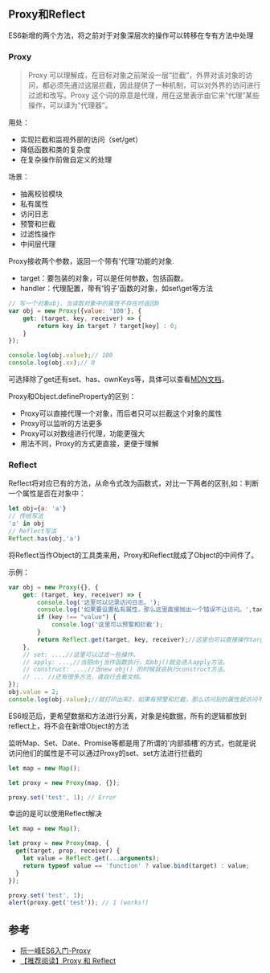 ## Proxy和Reflect
ES6新增的两个方法，将之前对于对象深层次的操作可以转移在专有方法中处理

### Proxy

> Proxy 可以理解成，在目标对象之前架设一层“拦截”，外界对该对象的访问，都必须先通过这层拦截，因此提供了一种机制，可以对外界的访问进行过滤和改写。Proxy 这个词的原意是代理，用在这里表示由它来“代理”某些操作，可以译为“代理器”。

用处：
- 实现拦截和监视外部的访问（set/get）
- 降低函数和类的复杂度
- 在复杂操作前做自定义的处理

场景：
- 抽离校验模块
- 私有属性
- 访问日志
- 预警和拦截
- 过滤性操作
- 中间层代理

Proxy接收两个参数，返回一个带有'代理'功能的对象.
- target：要包装的对象，可以是任何参数，包括函数。
- handler：代理配置，带有‘钩子’函数的对象，如set\get等方法

``` js
// 写一个对象obj，当读取对象中的属性不存在时返回0
var obj = new Proxy({value: '100'}, {
    get: (target, key, receiver) => {
        return key in target ? target[key] : 0;
    }
});

console.log(obj.value);// 100
console.log(obj.xx);// 0

```

可选择除了get还有set、has、ownKeys等，具体可以查看[MDN文档](https://developer.mozilla.org/zh-CN/docs/Web/JavaScript/Reference/Global_Objects/Proxy)。

Proxy和Object.defineProperty的区别：
- Proxy可以直接代理一个对象，而后者只可以拦截这个对象的属性
- Proxy可以监听的方法更多
- Proxy可以对数组进行代理，功能更强大
- 用法不同，Proxy的方式更直接，更便于理解

### Reflect

Reflect将对应已有的方法，从命令式改为函数式，对比一下两者的区别,如：判断一个属性是否在对象中：
``` js
let obj={a: 'a'}
// 传统写法
'a' in obj
// Reflect写法
Reflect.has(obj,'a')
```

将Reflect当作Object的工具类来用，Proxy和Reflect就成了Object的中间件了。

示例：
``` js
var obj = new Proxy({}, {
    get: (target, key, receiver) => {
        console.log('这里可以记录访问日志。');
        console.log('如果要设置私有属性，那么这里直接抛出一个错误不让访问。',target, key, receiver);
        if (key !== "value") {
            console.log('这里可以预警和拦截');
        }
        return Reflect.get(target, key, receiver);//这里也可以直接操作target[key]
    },
    // set: ...,//这里可以过滤一些操作。
    // apply: ...,//当把obj当作函数执行，如obj()就会进入apply方法。
    // construct: ...,//当new obj() 的时候就会执行construct方法。
    // ... //还有很多方法，请自行去看文档。
});
obj.value = 2;
console.log(obj.value);//就打印出来2，如果有预警和拦截，那么访问别的属性就访问不了。
```

ES6规范后，更希望数据和方法进行分离，对象是纯数据，所有的逻辑都放到reflect上，将不会在新增Object的方法

监听Map、Set、Date、Promise等都是用了所谓的'内部插槽'的方式，也就是说访问他们的属性是不可以通过Proxy的set、set方法进行拦截的

``` js
let map = new Map();

let proxy = new Proxy(map, {});

proxy.set('test', 1); // Error
```

幸运的是可以使用Reflect解决
``` js
let map = new Map();

let proxy = new Proxy(map, {
  get(target, prop, receiver) {
    let value = Reflect.get(...arguments);
    return typeof value == 'function' ? value.bind(target) : value;
  }
});

proxy.set('test', 1);
alert(proxy.get('test')); // 1 (works!)
```


## 参考
- [阮一峰ES6入门-Proxy](https://es6.ruanyifeng.com/#docs/proxy)
- [【推荐阅读】Proxy 和 Reflect](https://juejin.cn/post/6844904090116292616)